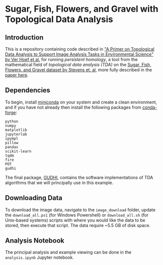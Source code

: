 # Sugar, Fish, Flowers, and Gravel with Topological Data Analysis

## Introduction

This is a repository containing code described in ["A Primer on Topological Data Analysis to Support Image Analysis Tasks in
Environmental Science" by Ver Hoef et al.](https://arxiv.org/abs/2207.10552) for running _persistent homology_, a tool from the mathematical field of _topological data analysis (TDA)_ on the [Sugar, Fish, Flowers, and Gravel dataset by Stevens et. al](https://github.com/raspstephan/sugar-flower-fish-or-gravel), more fully described in the [paper here](https://journals.ametsoc.org/view/journals/bams/101/11/bamsD190324.xml).

## Dependencies

To begin, install [miniconda](https://docs.conda.io/en/latest/miniconda.html) on your system and create a clean environment, and if you have not already then install the following packages from [conda-forge](https://conda-forge.org/):

```
python
numpy
matplotlib
jupyterlab
ipympl
pillow
pandas
scikit-learn
tqdm
fire
POT
gudhi
```

The final package, [GUDHI](https://gudhi.inria.fr/), contains the software implementations of TDA algorithms that we will principally use in this example.

## Downloading Data

To download the image data, navigate to the `image_download` folder, update the `download_all.ps1` (for Windows Powershell) or `download_all.sh` (for Unix-based systems) scripts with where you would like the data to be stored, then execute that script. The data require ~5.5 GB of disk space.

## Analysis Notebook

The principal analysis and example viewing can be done in the `analysis.ipynb` Jupyter notebook.
